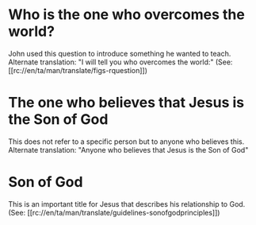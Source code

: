 # Who is the one who overcomes the world?

John used this question to introduce something he wanted to teach. Alternate translation: "I will tell you who overcomes the world:" (See: [[rc://en/ta/man/translate/figs-rquestion]])

# The one who believes that Jesus is the Son of God

This does not refer to a specific person but to anyone who believes this. Alternate translation: "Anyone who believes that Jesus is the Son of God"

# Son of God

This is an important title for Jesus that describes his relationship to God. (See: [[rc://en/ta/man/translate/guidelines-sonofgodprinciples]])


